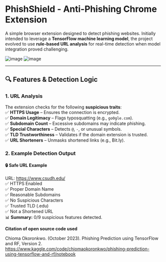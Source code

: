 # **PhishShield** - Anti-Phishing Chrome Extension 

A simple browser extension designed to detect phishing websites. Initially intended to leverage a **TensorFlow machine learning model**, the project evolved to use **rule-based URL analysis** for real-time detection when model integration proved challenging.  

![image](https://github.com/user-attachments/assets/63052d46-b19b-4297-ab6e-db1703f503d6)
![image](https://github.com/user-attachments/assets/b915f334-8cc3-4a69-85bb-ef6f614ef198)


---

## **🔍 Features & Detection Logic**  
### **1. URL Analysis**  
The extension checks for the following **suspicious traits**:  
✅ **HTTPS Usage** – Ensures the connection is encrypted.  
✅ **Domain Legitimacy** – Flags typosquatting (e.g., `go0gle.com`).  
✅ **Subdomain Count** – Excessive subdomains may indicate phishing.  
✅ **Special Characters** – Detects `@`, `-`, or unusual symbols.  
✅ **TLD Trustworthiness** – Validates if the domain extension is trusted.  
✅ **URL Shorteners** – Unmasks shortened links (e.g., Bit.ly).    

### **2. Example Detection Output**  
#### **🔒 Safe URL Example**  

URL: https://www.csudh.edu/  
✅ HTTPS Enabled  
✅ Proper Domain Name  
✅ Reasonable Subdomains  
✅ No Suspicious Characters  
✅ Trusted TLD (.edu)  
✅ Not a Shortened URL  
📊 **Summary:** 0/9 suspicious features detected.

**Citation of open source code used**

Chioma Okoronkwo. (October 2023). Phishing Prediction using TensorFlow and RF, Version 2. https://www.kaggle.com/code/chiomaokoronkwo/phishing-prediction-using-tensorflow-and-rf/notebook 

